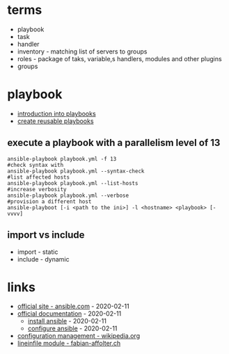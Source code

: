 # terms

* playbook
* task
* handler
* inventory -  matching list of servers to groups
* roles - package of taks, variable,s handlers, modules and other plugins
* groups

# playbook

* [introduction into playbooks](http://docs.ansible.com/ansible/latest/user_guide/playbooks_intro.html)
* [create reusable playbooks](http://docs.ansible.com/ansible/latest/user_guide/playbooks_reuse.html)

## execute a playbook with a parallelism level of 13

```
ansible-playbook playbook.yml -f 13
#check syntax with
ansible-playbook playbook.yml --syntax-check
#list affected hosts
ansible-playbook playbook.yml --list-hosts
#increase verbosity
ansible-playbook playbook.yml --verbose
#provision a different host
ansible-playboot [-i <path to the ini>] -l <hostname> <playbook> [-vvvv]
```

## import vs include

* import - static
* include - dynamic

# links

* [official site - ansible.com](https://www.ansible.com) - 2020-02-11
* [official documentation](https://docs.ansible.com) - 2020-02-11
    * [install ansible](https://docs.ansible.com/ansible/latest/index.html) - 2020-02-11
    * [configure ansible](https://docs.ansible.com/ansible/latest/user_guide/index.html) - 2020-02-11
* [configuration management - wikipedia.org](https://en.wikipedia.org/wiki/Configuration_management)
* [lineinfile module - fabian-affolter.ch](http://fabian-affolter.ch/blog/the-lineinfile-module-of-ansible/#comment-4707)
